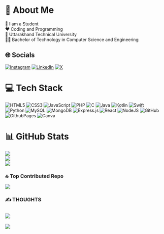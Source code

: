 # 💫 About Me
👻 I am a Student<br>❤️ Coding and Programming<br>🏫 Uttarakhand Technical University<br>🧑‍💻 Bachelor of Technology in Computer Science and Engineering<br>
## 🌐 Socials
[![Instagram](https://img.shields.io/badge/Instagram-%23E4405F.svg?logo=Instagram&logoColor=white)](https://instagram.com/its_elite_coder) [![LinkedIn](https://img.shields.io/badge/LinkedIn-%230077B5.svg?logo=linkedin&logoColor=white)](https://linkedin.com/in/its-subhas) [![X](https://img.shields.io/badge/X-black.svg?logo=X&logoColor=white)](https://x.com/its_subhas)<br/>
# 💻 Tech Stack
![HTML5](https://img.shields.io/badge/html5-%23E34F26.svg?style=for-the-badge&logo=html5&logoColor=white) ![CSS3](https://img.shields.io/badge/css3-%231572B6.svg?style=for-the-badge&logo=css3&logoColor=white) ![JavaScript](https://img.shields.io/badge/javascript-%23323330.svg?style=for-the-badge&logo=javascript&logoColor=%23F7DF1E) ![PHP](https://img.shields.io/badge/php-%23777BB4.svg?style=for-the-badge&logo=php&logoColor=white) ![C](https://img.shields.io/badge/c-%2300599C.svg?style=for-the-badge&logo=c&logoColor=white) ![Java](https://img.shields.io/badge/java-%23ED8B00.svg?style=for-the-badge&logo=openjdk&logoColor=white) ![Kotlin](https://img.shields.io/badge/kotlin-%237F52FF.svg?style=for-the-badge&logo=kotlin&logoColor=white) ![Swift](https://img.shields.io/badge/swift-F54A2A?style=for-the-badge&logo=swift&logoColor=white) ![Python](https://img.shields.io/badge/python-3670A0?style=for-the-badge&logo=python&logoColor=ffdd54) ![MySQL](https://img.shields.io/badge/mysql-4479A1.svg?style=for-the-badge&logo=mysql&logoColor=white) ![MongoDB](https://img.shields.io/badge/MongoDB-%234ea94b.svg?style=for-the-badge&logo=mongodb&logoColor=white) ![Express.js](https://img.shields.io/badge/express.js-%23404d59.svg?style=for-the-badge&logo=express&logoColor=%2361DAFB) ![React](https://img.shields.io/badge/react-%2320232a.svg?style=for-the-badge&logo=react&logoColor=%2361DAFB) ![NodeJS](https://img.shields.io/badge/node.js-6DA55F?style=for-the-badge&logo=node.js&logoColor=white) ![GitHub](https://img.shields.io/badge/github-%23121011.svg?style=for-the-badge&logo=github&logoColor=white) ![GithubPages](https://img.shields.io/badge/github%20pages-121013?style=for-the-badge&logo=github&logoColor=white) ![Canva](https://img.shields.io/badge/Canva-%2300C4CC.svg?style=for-the-badge&logo=Canva&logoColor=white)<br/>
# 📊 GitHub Stats
![](https://github-readme-stats.vercel.app/api/top-langs/?username=its-subhas&theme=blue-green&hide_border=false&include_all_commits=false&count_private=false&layout=compact)<br/>
![](https://github-readme-stats.vercel.app/api?username=its-subhas&theme=blue-green&hide_border=false&include_all_commits=false&count_private=false)<br/>
![](https://github-readme-streak-stats.herokuapp.com/?user=its-subhas&theme=blue-green&hide_border=false)<br/>
### 🔝 Top Contributed Repo
![](https://github-contributor-stats.vercel.app/api?username=its-subhas&limit=5&theme=blue-green&combine_all_yearly_contributions=true)<br/>
### ✍️ THOUGHTS
![](https://quotes-github-readme.vercel.app/api?type=horizontal&theme=radical)
---
[![](https://visitcount.itsvg.in/api?id=its-subhas&icon=5&color=3)](https://visitcount.itsvg.in)
